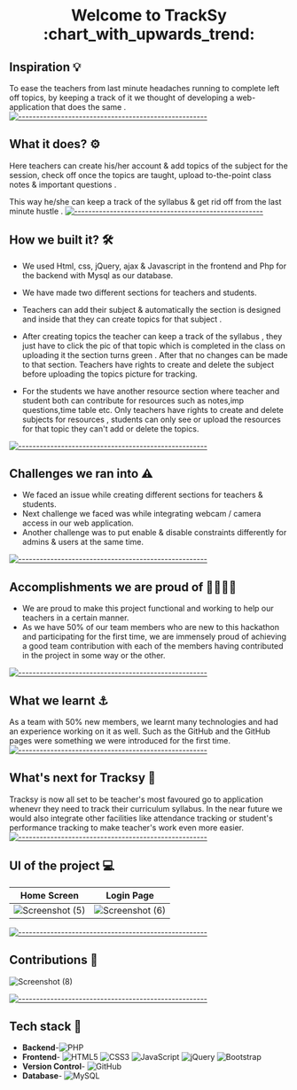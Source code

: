 <h1 align='center'> Welcome to TrackSy :chart_with_upwards_trend: </h1>

## Inspiration :bulb:
 To ease the teachers from last minute headaches running to complete left off topics, by keeping a track of it we thought of developing a web-application that does the same .
[![-----------------------------------------------------](https://raw.githubusercontent.com/andreasbm/readme/master/assets/lines/colored.png)](#table-of-contents)

## What it does? :gear:
Here teachers can create his/her account & add topics of the subject for the session, check off once the topics are taught, upload to-the-point class notes & important questions .

This way he/she can keep a track of the syllabus & get rid off from the last minute hustle .
[![-----------------------------------------------------](https://raw.githubusercontent.com/andreasbm/readme/master/assets/lines/colored.png)](#table-of-contents)

## How we built it? :hammer_and_wrench:	

- We used Html, css, jQuery, ajax & Javascript in the frontend and Php for the backend with Mysql as our database. 

- We have made two different sections for teachers and students.

- Teachers can add their subject & automatically the section is designed and inside that they can create  topics for that subject  .

- After creating topics the teacher can keep a track of the syllabus , they just have to click the pic of that topic which is completed in the class on uploading it the section turns green . After that no changes can be made to that section. Teachers have rights to create and delete the subject before uploading 
the topics picture for tracking.

- For the students we have another resource section where teacher and student both can contribute for resources such as notes,imp questions,time table etc. Only teachers have rights to create and delete subjects for resources , students can only see or upload the resources for that topic 
they can't add or delete the topics.


[![-----------------------------------------------------](https://raw.githubusercontent.com/andreasbm/readme/master/assets/lines/colored.png)](#table-of-contents)

## Challenges we ran into 	:warning:
- We faced an issue while creating different sections for teachers & students.
- Next challenge we faced was while integrating webcam / camera access in our web application.
- Another challenge was to put enable & disable constraints differently for admins & users at the same time.

[![-----------------------------------------------------](https://raw.githubusercontent.com/andreasbm/readme/master/assets/lines/colored.png)](#table-of-contents)

## Accomplishments we are proud of :woman_office_worker::technologist:
- We are proud to make this project functional and working to help our teachers in a certain manner. 
- As we have 50% of our team members who are new to this hackathon and participating for the first time, we are immensely proud of achieving a good team contribution with each of the members having contributed in the project in some way or the other. 


[![-----------------------------------------------------](https://raw.githubusercontent.com/andreasbm/readme/master/assets/lines/colored.png)](#table-of-contents)
## What we learnt :anchor:
As a team with 50% new members, we learnt many technologies and had an experience working on it as well. Such as the GitHub and the GitHub pages were something we were introduced for the first time.
[![-----------------------------------------------------](https://raw.githubusercontent.com/andreasbm/readme/master/assets/lines/colored.png)](#table-of-contents)
## What's next for Tracksy :rocket:
Tracksy is now all set to be teacher's most favoured go to application whenevr they need to track their curriculum syllabus. In the near future we would also integrate other facilities like attendance tracking or student's performance tracking to make teacher's work even more easier.
[![-----------------------------------------------------](https://raw.githubusercontent.com/andreasbm/readme/master/assets/lines/colored.png)](#table-of-contents)

## UI of the project :computer:
Home Screen | Login Page
--- | ---
![Screenshot (5)](https://user-images.githubusercontent.com/95706615/192128391-0d4c9db5-bfd7-40ad-8dc3-9b5581f29152.png) | ![Screenshot (6)](https://user-images.githubusercontent.com/95706615/192128533-ae61e9e8-2004-48d5-9410-b29e43904e48.png)



[![-----------------------------------------------------](https://raw.githubusercontent.com/andreasbm/readme/master/assets/lines/colored.png)](#table-of-contents)
## Contributions :handshake:
![Screenshot (8)](https://user-images.githubusercontent.com/95706615/192131909-164354a0-7710-4645-97c5-7f93c0a590b2.png)

[![-----------------------------------------------------](https://raw.githubusercontent.com/andreasbm/readme/master/assets/lines/colored.png)](#table-of-contents)
## Tech stack :book:
- **Backend**-![PHP](https://img.shields.io/badge/php-%23777BB4.svg?style=for-the-badge&logo=php&logoColor=white)
- **Frontend**- ![HTML5](https://img.shields.io/badge/html5-%23E34F26.svg?style=for-the-badge&logo=html5&logoColor=white) ![CSS3](https://img.shields.io/badge/css3-%231572B6.svg?style=for-the-badge&logo=css3&logoColor=white) ![JavaScript](https://img.shields.io/badge/javascript-%23323330.svg?style=for-the-badge&logo=javascript&logoColor=%23F7DF1E) ![jQuery](https://img.shields.io/badge/jquery-%230769AD.svg?style=for-the-badge&logo=jquery&logoColor=white) ![Bootstrap](https://img.shields.io/badge/bootstrap-%23563D7C.svg?style=for-the-badge&logo=bootstrap&logoColor=white)
- **Version Control**- ![GitHub](https://img.shields.io/badge/github-%23121011.svg?style=for-the-badge&logo=github&logoColor=white)
- **Database**- ![MySQL](https://img.shields.io/badge/mysql-%2300f.svg?style=for-the-badge&logo=mysql&logoColor=white)


